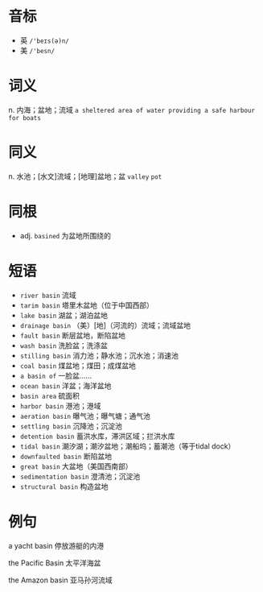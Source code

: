 # 音标

- 英 `/'beɪs(ə)n/`
- 美 `/'besn/`

# 词义

n. 内海；盆地；流域
`a sheltered area of water providing a safe harbour for boats`

# 同义

n. 水池；[水文]流域；[地理]盆地；盆
`valley` `pot`

# 同根

- adj. `basined` 为盆地所围绕的

# 短语

- `river basin` 流域
- `tarim basin` 塔里木盆地（位于中国西部）
- `lake basin` 湖盆；湖泊盆地
- `drainage basin` （美）[地]（河流的）流域；流域盆地
- `fault basin` 断层盆地，断陷盆地
- `wash basin` 洗脸盆；洗涤盆
- `stilling basin` 消力池；静水池；沉水池；消速池
- `coal basin` 煤盆地；煤田；成煤盆地
- `a basin of` 一脸盆……
- `ocean basin` 洋盆；海洋盆地
- `basin area` 硫面积
- `harbor basin` 港池；港域
- `aeration basin` 曝气池；曝气塘；通气池
- `settling basin` 沉降池；沉淀池
- `detention basin` 蓄洪水库，滞洪区域；拦洪水库
- `tidal basin` 潮汐湖；潮汐盆地；潮船坞；蓄潮池（等于tidal dock）
- `downfaulted basin` 断陷盆地
- `great basin` 大盆地（美国西南部）
- `sedimentation basin` 澄清池；沉淀池
- `structural basin` 构造盆地

# 例句

a yacht basin
停放游艇的内港

the Pacific Basin
太平洋海盆

the Amazon basin
亚马孙河流域


